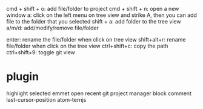 cmd + shift + o: add file/folder to project
cmd + shift + n: open a new window
a: click on the left menu on tree view and strike A, then you can add file to the folder that you selected
shift + a: add folder to the tree view
a/m/d: add/modify/remove file/folder

enter: rename the file/folder when click on tree view
shift+alt+r: rename file/folder when click on the tree view
ctrl+shift+c: copy the path
ctrl+shift+9: toggle git view




# plugin
highlight selected
emmet
open recent
git
project manager
block comment
last-cursor-position
atom-ternjs

